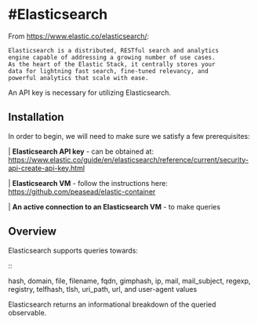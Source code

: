 #Elasticsearch
==========

From
https://www.elastic.co/elasticsearch/:

    
    Elasticsearch is a distributed, RESTful search and analytics
    engine capable of addressing a growing number of use cases.
    As the heart of the Elastic Stack, it centrally stores your
    data for lightning fast search, fine‑tuned relevancy, and
    powerful analytics that scale with ease.

An API key is necessary for utilizing Elasticsearch.

Installation
------------

In order to begin, we will need to make sure we satisfy a few prerequisites:

| **Elasticsearch API key** - can be obtained at:
  https://www.elastic.co/guide/en/elasticsearch/reference/current/security-api-create-api-key.html

| **Elasticsearch VM** - follow the instructions here:
  https://github.com/peasead/elastic-container

| **An active connection to an Elasticsearch VM** - to make queries


Overview
------------
Elasticsearch supports queries towards:

::

   hash, domain, file, filename, fqdn, gimphash, ip, mail, mail_subject, regexp, registry, telfhash, tlsh, uri_path, url, and user-agent values

Elasticsearch returns an informational breakdown of the queried observable.
